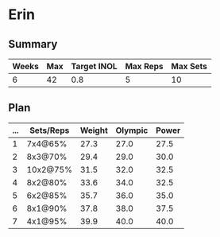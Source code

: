 # Erin

## Summary

Weeks | Max | Target INOL | Max Reps | Max Sets
--- | --- | --- | --- | ---
6 | 42 | 0.8 | 5 | 10

## Plan

 ... | Sets/Reps | Weight | Olympic | Power
--- | --- | --- | --- | ---
1 | 7x4@65% | 27.3 | 27.0 | 27.5
2 | 8x3@70% | 29.4 | 29.0 | 30.0
3 | 10x2@75% | 31.5 | 32.0 | 32.5
4 | 8x2@80% | 33.6 | 34.0 | 32.5
5 | 6x2@85% | 35.7 | 36.0 | 35.0
6 | 8x1@90% | 37.8 | 38.0 | 37.5
7 | 4x1@95% | 39.9 | 40.0 | 40.0
